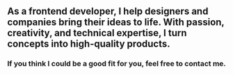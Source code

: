 ## As a frontend developer, I help designers and companies bring their ideas to life. With passion, creativity, and technical expertise, I turn concepts into high-quality products.

### If you think I could be a good fit for you, feel free to contact me.
